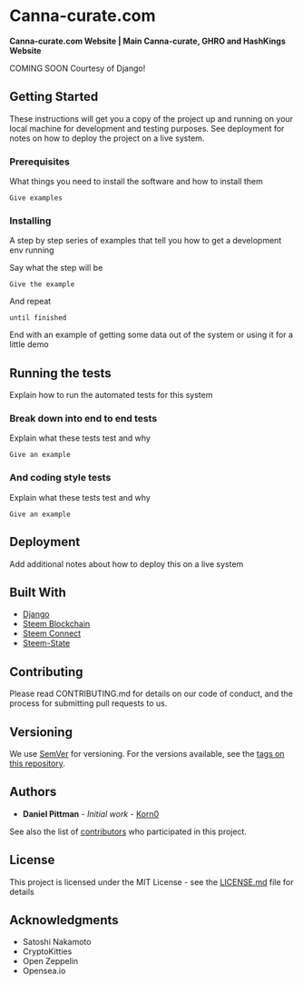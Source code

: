# Canna-curate.com

**Canna-curate.com Website | Main Canna-curate, GHRO and HashKings Website**

COMING SOON Courtesy of Django!

## Getting Started

These instructions will get you a copy of the project up and running on your local machine for development and testing purposes. See deployment for notes on how to deploy the project on a live system.


### Prerequisites

What things you need to install the software and how to install them

```
Give examples
```

### Installing

A step by step series of examples that tell you how to get a development env running

Say what the step will be

```
Give the example
```

And repeat

```
until finished
```

End with an example of getting some data out of the system or using it for a little demo

## Running the tests

Explain how to run the automated tests for this system

### Break down into end to end tests

Explain what these tests test and why

```
Give an example
```

### And coding style tests

Explain what these tests test and why

```
Give an example
```

## Deployment

Add additional notes about how to deploy this on a live system

## Built With

* [Django](https://www.djangoproject.com/)
* [Steem Blockchain](https://steemit.com/)
* [Steem Connect](https://steemconnect.com/)
* [Steem-State](https://github.com/nicholas-2/steem-state)

## Contributing

Please read CONTRIBUTING.md for details on our code of conduct, and the process for submitting pull requests to us.

## Versioning

We use [SemVer](http://semver.org/) for versioning. For the versions available, see the [tags on this repository](https://github.com/your/project/tags). 

## Authors

* **Daniel Pittman** - *Initial work* - [Korn0](https://github.com/dpdanpittman)

See also the list of [contributors](https://github.com/qwoyn/canna-curate/contributors) who participated in this project.

## License

This project is licensed under the MIT License - see the [LICENSE.md](LICENSE.md) file for details

## Acknowledgments

* Satoshi Nakamoto 
* CryptoKitties
* Open Zeppelin
* Opensea.io